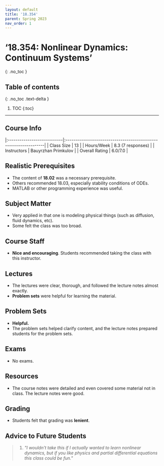 ```yaml
---
layout: default
title: '18.354'
parent: Spring 2023
nav_order: 1
---
```


# ‘18.354: Nonlinear Dynamics: Continuum Systems’
{: .no_toc }

## Table of contents
{: .no_toc .text-delta }

1. TOC
{:toc}

---

## Course Info

|:----------------------------|:-------------------------------------------------------------------|
| Class Size    		| 13                                                            		|
| Hours/Week        	| 8.3 (7 responses)                                          	| 
| Instructors         	| Bauyrzhan Primkulov				|
| Overall Rating	| 6.0/7.0						|

## Realistic Prerequisites
* The content of **18.02** was a necessary prerequisite. 
* Others recommended 18.03, especially stability conditions of ODEs. 
* MATLAB or other programming experience was useful.

## Subject Matter
* Very applied in that one is modeling physical things (such as diffusion, fluid dynamics, etc). 
* Some felt the class was too broad.

## Course Staff
* **Nice and encouraging**. Students recommended taking the class with this instructor.

## Lectures
* The lectures were clear, thorough, and followed the lecture notes almost exactly.
* **Problem sets** were helpful for learning the material.

## Problem Sets
* **Helpful.**
* The problem sets helped clarify content, and the lecture notes prepared students for the problem sets.

## Exams
* No exams.

## Resources
* The course notes were detailed and even covered some material not in class. The lecture notes were good.

## Grading
* Students felt that grading was **lenient**.

## Advice to Future Students
> 1. *"I wouldn't take this if I actually wanted to learn nonlinear dynamics, but if you like physics and partial differential equations this class could be fun."* 
